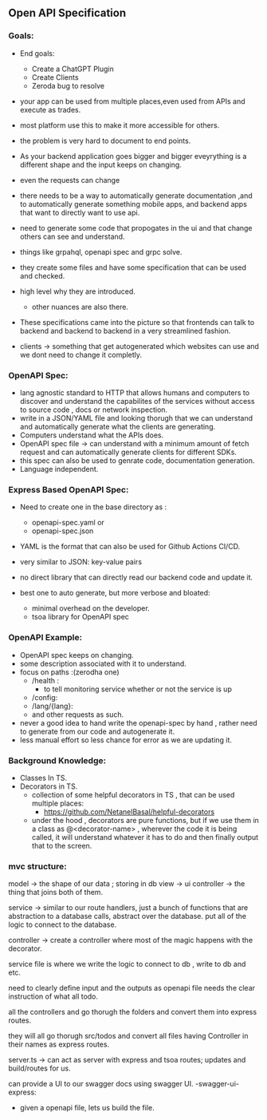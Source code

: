 ## Open API Specification 

### Goals:
- End goals:
  - Create a ChatGPT Plugin
  - Create Clients
  - Zeroda bug to resolve
  
- your app can be used from multiple places,even used from APIs and execute as trades.
- most platform use this to make it more accessible for others.
- the problem is very hard to document to end points.
- As your backend application goes bigger and bigger eveyrything is a different shape and the input keeps on changing.
- even the requests can change 
- there needs to be a way to automatically generate documentation ,and to automatically generate something mobile apps, and backend apps that want to directly want to use api.
- need to generate some code that propogates in the ui and that change others can see and understand.
- things like grpahql, openapi spec and grpc solve.
- they create some files and have some specification that can be used and checked.
- high level why they are introduced. 
  - other nuances are also there.
  
- These specifications came into the picture so that frontends can talk to backend and backend to backend in a very streamlined fashion.

- clients -> something that get autogenerated which websites can use and we dont need to change it completly.

### OpenAPI Spec:
- lang agnostic standard to HTTP that allows humans and computers to discover and understand the capabilites of the services without access to source code , docs or network inspection.
- write in a JSON/YAML file and looking thorugh that we can understand and automatically generate what the clients are generating.
- Computers understand what the APIs does.
- OpenAPI spec file -> can understand with a minimum amount of fetch request and can automatically generate clients for different SDKs.
- this spec can also be used to genrate code, documentation generation. 
- Language independent.

### Express Based OpenAPI Spec:
- Need to create one in the base directory as :
  - openapi-spec.yaml or
  - openapi-spec.json
  
- YAML is the format that can also be used for Github Actions CI/CD.
- very similar to JSON: key-value pairs
- no direct library that can directly read our backend code and update it.
- best one to auto generate, but more verbose and bloated:
  - minimal overhead on the developer.
  - tsoa library for OpenAPI spec


### OpenAPI Example:
- OpenAPI spec keeps on changing.
- some description associated with it to understand.
- focus on paths :(zerodha one)
  - /health :
    - to tell monitoring service whether or not the service is up
  - /config:
  - /lang/{lang}:
  - and other requests as such.
- never a good idea to hand write the openapi-spec by hand , rather need to generate from our code and autogenerate it.
- less manual effort so less chance for error as we are updating it.


### Background Knowledge:

- Classes In TS.
- Decorators in TS.
  - collection of some helpful decorators in TS , that can be used multiple places:
    - https://github.com/NetanelBasal/helpful-decorators
  - under the hood , decorators are pure functions, but if we use them in a class as @\<decorator-name> , wherever the code it is being called, it will understand whatever it has to do and then finally output that to the screen.


### mvc structure:

model -> the shape of our data ; storing in db 
view -> ui 
controller -> the thing that joins both of them.

service -> similar to our route handlers, just a bunch of functions that are abstraction to a database calls, abstract over the database. put all of the logic to connect to the database.

controller -> create a controller where most of the magic happens with the decorator.

service file is where we write the logic to connect to db , write to db and etc.

need to clearly define input and the outputs as openapi file needs the clear instruction of what all todo.

all the controllers and go thorugh the folders and convert them into express routes.

they will all go thorugh src/todos and convert all files having Controller in their names as express routes.

server.ts -> can act as server with express and tsoa routes; updates and build/routes for us.

can provide a UI to our swagger docs using swagger UI.
-swagger-ui-express:
- given a openapi file, lets us build the file.